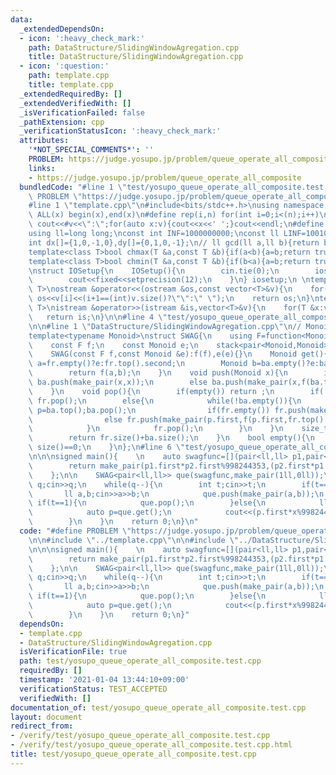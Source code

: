 ```yaml
---
data:
  _extendedDependsOn:
  - icon: ':heavy_check_mark:'
    path: DataStructure/SlidingWindowAgregation.cpp
    title: DataStructure/SlidingWindowAgregation.cpp
  - icon: ':question:'
    path: template.cpp
    title: template.cpp
  _extendedRequiredBy: []
  _extendedVerifiedWith: []
  _isVerificationFailed: false
  _pathExtension: cpp
  _verificationStatusIcon: ':heavy_check_mark:'
  attributes:
    '*NOT_SPECIAL_COMMENTS*': ''
    PROBLEM: https://judge.yosupo.jp/problem/queue_operate_all_composite
    links:
    - https://judge.yosupo.jp/problem/queue_operate_all_composite
  bundledCode: "#line 1 \"test/yosupo_queue_operate_all_composite.test.cpp\"\n#define\
    \ PROBLEM \"https://judge.yosupo.jp/problem/queue_operate_all_composite\"\n\n\
    #line 1 \"template.cpp\"\n#include<bits/stdc++.h>\nusing namespace std;\n#define\
    \ ALL(x) begin(x),end(x)\n#define rep(i,n) for(int i=0;i<(n);i++)\n#define debug(v)\
    \ cout<<#v<<\":\";for(auto x:v){cout<<x<<' ';}cout<<endl;\n#define mod 1000000007\n\
    using ll=long long;\nconst int INF=1000000000;\nconst ll LINF=1001002003004005006ll;\n\
    int dx[]={1,0,-1,0},dy[]={0,1,0,-1};\n// ll gcd(ll a,ll b){return b?gcd(b,a%b):a;}\n\
    template<class T>bool chmax(T &a,const T &b){if(a<b){a=b;return true;}return false;}\n\
    template<class T>bool chmin(T &a,const T &b){if(b<a){a=b;return true;}return false;}\n\
    \nstruct IOSetup{\n    IOSetup(){\n        cin.tie(0);\n        ios::sync_with_stdio(0);\n\
    \        cout<<fixed<<setprecision(12);\n    }\n} iosetup;\n \ntemplate<typename\
    \ T>\nostream &operator<<(ostream &os,const vector<T>&v){\n    for(int i=0;i<(int)v.size();i++)\
    \ os<<v[i]<<(i+1==(int)v.size()?\"\":\" \");\n    return os;\n}\ntemplate<typename\
    \ T>\nistream &operator>>(istream &is,vector<T>&v){\n    for(T &x:v)is>>x;\n \
    \   return is;\n}\n\n#line 4 \"test/yosupo_queue_operate_all_composite.test.cpp\"\
    \n\n#line 1 \"DataStructure/SlidingWindowAgregation.cpp\"\n// Monoid Sliding-Window-AGregation\n\
    template<typename Monoid>\nstruct SWAG{\n    using F=function<Monoid(Monoid,Monoid)>;\n\
    \    const F f;\n    const Monoid e;\n    stack<pair<Monoid,Monoid>> fr,ba;\n\
    \    SWAG(const F f,const Monoid &e):f(f),e(e){}\n    Monoid get(){\n        Monoid\
    \ a=fr.empty()?e:fr.top().second;\n        Monoid b=ba.empty()?e:ba.top().second;\n\
    \        return f(a,b);\n    }\n    void push(Monoid x){\n        if(ba.empty())\
    \ ba.push(make_pair(x,x));\n        else ba.push(make_pair(x,f(ba.top().second,x)));\n\
    \    }\n    void pop(){\n        if(empty()) return ;\n        if(!fr.empty())\
    \ fr.pop();\n        else{\n            while(!ba.empty()){\n                pair<Monoid,Monoid>\
    \ p=ba.top();ba.pop();\n                if(fr.empty()) fr.push(make_pair(p.first,p.first));\n\
    \                else fr.push(make_pair(p.first,f(p.first,fr.top().second)));\n\
    \            }\n            fr.pop();\n        }\n    }\n    size_t size(){\n\
    \        return fr.size()+ba.size();\n    }\n    bool empty(){\n        return\
    \ size()==0;\n    }\n};\n#line 6 \"test/yosupo_queue_operate_all_composite.test.cpp\"\
    \n\n\nsigned main(){    \n    auto swagfunc=[](pair<ll,ll> p1,pair<ll,ll> p2){\n\
    \        return make_pair(p1.first*p2.first%998244353,(p2.first*p1.second%998244353+p2.second)%998244353);\n\
    \    };\n\n    SWAG<pair<ll,ll>> que(swagfunc,make_pair(1ll,0ll));\n\n    int\
    \ q;cin>>q;\n    while(q--){\n        int t;cin>>t;\n        if(t==0){\n     \
    \       ll a,b;cin>>a>>b;\n            que.push(make_pair(a,b));\n        }else\
    \ if(t==1){\n            que.pop();\n        }else{\n            ll x;cin>>x;\n\
    \            auto p=que.get();\n            cout<<(p.first*x%998244353+p.second)%998244353<<endl;\n\
    \        }\n    }\n    return 0;\n}\n"
  code: "#define PROBLEM \"https://judge.yosupo.jp/problem/queue_operate_all_composite\"\
    \n\n#include \"../template.cpp\"\n\n#include \"../DataStructure/SlidingWindowAgregation.cpp\"\
    \n\n\nsigned main(){    \n    auto swagfunc=[](pair<ll,ll> p1,pair<ll,ll> p2){\n\
    \        return make_pair(p1.first*p2.first%998244353,(p2.first*p1.second%998244353+p2.second)%998244353);\n\
    \    };\n\n    SWAG<pair<ll,ll>> que(swagfunc,make_pair(1ll,0ll));\n\n    int\
    \ q;cin>>q;\n    while(q--){\n        int t;cin>>t;\n        if(t==0){\n     \
    \       ll a,b;cin>>a>>b;\n            que.push(make_pair(a,b));\n        }else\
    \ if(t==1){\n            que.pop();\n        }else{\n            ll x;cin>>x;\n\
    \            auto p=que.get();\n            cout<<(p.first*x%998244353+p.second)%998244353<<endl;\n\
    \        }\n    }\n    return 0;\n}"
  dependsOn:
  - template.cpp
  - DataStructure/SlidingWindowAgregation.cpp
  isVerificationFile: true
  path: test/yosupo_queue_operate_all_composite.test.cpp
  requiredBy: []
  timestamp: '2021-01-04 13:44:10+09:00'
  verificationStatus: TEST_ACCEPTED
  verifiedWith: []
documentation_of: test/yosupo_queue_operate_all_composite.test.cpp
layout: document
redirect_from:
- /verify/test/yosupo_queue_operate_all_composite.test.cpp
- /verify/test/yosupo_queue_operate_all_composite.test.cpp.html
title: test/yosupo_queue_operate_all_composite.test.cpp
---
```

